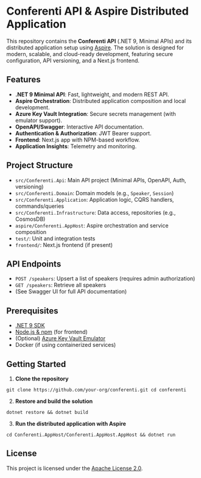 ﻿# Conferenti API & Aspire Distributed Application

This repository contains the **Conferenti API** (.NET 9, Minimal APIs) and its distributed application setup using [Aspire](https://learn.microsoft.com/dotnet/aspire/). The solution is designed for modern, scalable, and cloud-ready development, featuring secure configuration, API versioning, and a Next.js frontend.

## Features

- **.NET 9 Minimal API**: Fast, lightweight, and modern REST API.
- **Aspire Orchestration**: Distributed application composition and local development.
- **Azure Key Vault Integration**: Secure secrets management (with emulator support).
- **OpenAPI/Swagger**: Interactive API documentation.
- **Authentication & Authorization**: JWT Bearer support.
- **Frontend**: Next.js app with NPM-based workflow.
- **Application Insights**: Telemetry and monitoring.

## Project Structure
- `src/Conferenti.Api`: Main API project (Minimal APIs, OpenAPI, Auth, versioning)
- `src/Conferenti.Domain`: Domain models (e.g., `Speaker`, `Session`)
- `src/Conferenti.Application`: Application logic, CQRS handlers, commands/queries
- `src/Conferenti.Infrastructure`: Data access, repositories (e.g., CosmosDB)
- `aspire/Conferenti.AppHost`: Aspire orchestration and service composition
- `test/`: Unit and integration tests
- `frontend/`: Next.js frontend (if present)

## API Endpoints

- `POST /speakers`: Upsert a list of speakers (requires admin authorization)
- `GET /speakers`: Retrieve all speakers
- (See Swagger UI for full API documentation)

## Prerequisites

- [.NET 9 SDK](https://dotnet.microsoft.com/download/dotnet/9.0)
- [Node.js & npm](https://nodejs.org/) (for frontend)
- (Optional) [Azure Key Vault Emulator](https://github.com/Azure/azure-sdk-for-net/tree/main/sdk/keyvault/Azure.Security.KeyVault.Emulator)
- Docker (if using containerized services)

## Getting Started

1. **Clone the repository**
```
git clone https://github.com/your-org/conferenti.git cd conferenti
```

2. **Restore and build the solution**
```
dotnet restore && dotnet build
````

3. **Run the distributed application with Aspire**
```
cd Conferenti.AppHost/Conferenti.AppHost.AppHost && dotnet run
```

## License

This project is licensed under the [Apache License 2.0](LICENSE).

